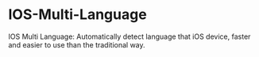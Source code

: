 # IOS-Multi-Language
IOS Multi Language: Automatically detect language that iOS device, faster and easier to use than the traditional way.
